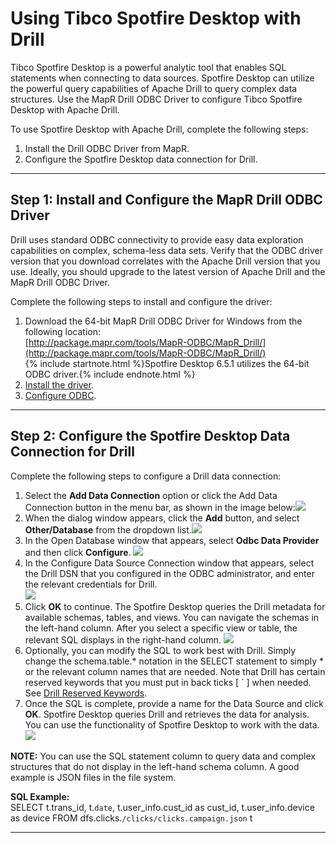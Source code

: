 # Using Tibco Spotfire Desktop with Drill
Tibco Spotfire Desktop is a powerful analytic tool that enables SQL statements when connecting to data sources. Spotfire Desktop can utilize the powerful query capabilities of Apache Drill to query complex data structures. Use the MapR Drill ODBC Driver to configure Tibco Spotfire Desktop with Apache Drill.

To use Spotfire Desktop with Apache Drill, complete the following steps:

1.  Install the Drill ODBC Driver from MapR.
2.	Configure the Spotfire Desktop data connection for Drill.

----------


## Step 1: Install and Configure the MapR Drill ODBC Driver 

Drill uses standard ODBC connectivity to provide easy data exploration capabilities on complex, schema-less data sets. Verify that the ODBC driver version that you download correlates with the Apache Drill version that you use. Ideally, you should upgrade to the latest version of Apache Drill and the MapR Drill ODBC Driver. 

Complete the following steps to install and configure the driver:

1. Download the 64-bit MapR Drill ODBC Driver for Windows from the following location:<br> [http://package.mapr.com/tools/MapR-ODBC/MapR_Drill/](http://package.mapr.com/tools/MapR-ODBC/MapR_Drill/)     
   {% include startnote.html %}Spotfire Desktop 6.5.1 utilizes the 64-bit ODBC driver.{% include endnote.html %}
2. [Install the driver]({{site.baseurl}}/docs/installing-the-driver-on-windows). 
3. [Configure ODBC]({{site.baseurl}}/docs/configuring-odbc-on-windows).

----------


## Step 2: Configure the Spotfire Desktop Data Connection for Drill 
Complete the following steps to configure a Drill data connection: 

1. Select the **Add Data Connection** option or click the Add Data Connection button in the menu bar, as shown in the image below:![](http://i.imgur.com/p3LNNBs.png)
2. When the dialog window appears, click the **Add** button, and select **Other/Database** from the dropdown list.![](http://i.imgur.com/u1g9kaT.png)
3. In the Open Database window that appears, select **Odbc Data Provider** and then click **Configure**. ![](http://i.imgur.com/8Gu0GAZ.png)
4. In the Configure Data Source Connection window that appears, select the Drill DSN that you configured in the ODBC administrator, and enter the relevant credentials for Drill.<br> ![](http://i.imgur.com/Yd6BKls.png) 
5. Click **OK** to continue. The Spotfire Desktop queries the Drill metadata for available schemas, tables, and views. You can navigate the schemas in the left-hand column. After you select a specific view or table, the relevant SQL displays in the right-hand column. 
![](http://i.imgur.com/wNBDs5q.png)
6. Optionally, you can modify the SQL to work best with Drill. Simply change the schema.table.* notation in the SELECT statement to simply * or the relevant column names that are needed. 
Note that Drill has certain reserved keywords that you must put in back ticks [ ` ] when needed. See [Drill Reserved Keywords](http://drill.apache.org/docs/reserved-keywords/).
7. Once the SQL is complete, provide a name for the Data Source and click **OK**. Spotfire Desktop queries Drill and retrieves the data for analysis. You can use the functionality of Spotfire Desktop to work with the data.
![](http://i.imgur.com/j0MWorh.png)

**NOTE:** You can use the SQL statement column to query data and complex structures that do not display in the left-hand schema column. A good example is JSON files in the file system.

**SQL Example:**<br>
SELECT t.trans_id, t.`date`, t.user_info.cust_id as cust_id, t.user_info.device as device FROM dfs.clicks.`/clicks/clicks.campaign.json` t

----------
